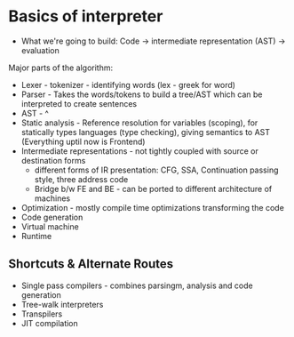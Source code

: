 # Basics of interpreter

- What we're going to build: Code -> intermediate representation (AST) -> evaluation

Major parts of the algorithm:

- Lexer - tokenizer - identifying words (lex - greek for word)
- Parser - Takes the words/tokens to build a tree/AST which can be interpreted to create sentences
- AST - ^
- Static analysis - Reference resolution for variables (scoping), for statically types languages (type checking), giving semantics to AST
  (Everything uptil now is Frontend)
- Intermediate representations - not tightly coupled with source or destination forms
  - different forms of IR presentation: CFG, SSA, Continuation passing style, three address code
  - Bridge b/w FE and BE - can be ported to different architecture of machines
- Optimization - mostly compile time optimizations transforming the code
- Code generation
- Virtual machine
- Runtime

## Shortcuts & Alternate Routes

- Single pass compilers - combines parsingm, analysis and code generation
- Tree-walk interpreters
- Transpilers
- JIT compilation
